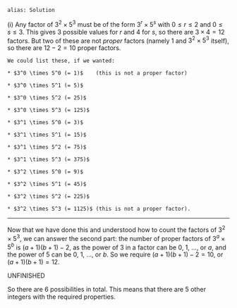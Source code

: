 ````
alias: Solution
````

(i) Any factor of $3^2 \times 5^3$ must be of the form $3^r \times 5^s$ with $0 \leq r \leq 2$ and $0 \leq s \leq 3$.  This gives $3$ possible values for $r$ and $4$ for $s$, so there are $3 \times 4 = 12$ factors.  But two of these are not _proper_ factors (namely $1$ and $3^2 \times 5^3$ itself), so there are $12 - 2 = 10$ proper factors.

    We could list these, if we wanted:

    * $3^0 \times 5^0 (= 1)$	(this is not a proper factor)

    * $3^0 \times 5^1 (= 5)$

    * $3^0 \times 5^2 (= 25)$

    * $3^0 \times 5^3 (= 125)$

    * $3^1 \times 5^0 (= 3)$

    * $3^1 \times 5^1 (= 15)$

    * $3^1 \times 5^2 (= 75)$

    * $3^1 \times 5^3 (= 375)$

    * $3^2 \times 5^0 (= 9)$

    * $3^2 \times 5^1 (= 45)$

    * $3^2 \times 5^2 (= 225)$

    * $3^2 \times 5^3 (= 1125)$	(this is not a proper factor).


***

  Now that we have done this and understood how to count the factors of $3^2 \times 5^3$, we can answer the second part: the number of proper factors of $3^a \times 5^b$ is $(a + 1)(b + 1) - 2$, as the power of $3$ in a factor can be $0$, $1$, ..., or $a$, and the power of $5$ can be $0$, $1$, ..., or $b$. So we require $(a + 1)(b + 1) - 2 = 10$, or $(a + 1)(b + 1) = 12$.

  UNFINISHED

  So there are $6$ possibilities in total. This means that there are $5$ other integers with the required properties.
